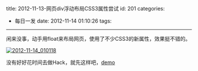 title: 2012-11-13-网页div浮动布局CSS3属性尝试
id: 201
categories:
  - 每日一发
date: 2012-11-14 01:10:26
tags:
---

闲来没事，动手用float来布局网页，使用了不少CSS3的新属性，效果挺不错的。

[![](http://www.laispace.com/wp-content/uploads/2012/11/2012-11-14_010118-300x196.jpg "2012-11-14_010118")](http://www.laispace.com/wp-content/uploads/2012/11/2012-11-14_010118.jpg)

没有好好花时间去做Hack，就先这样吧，[demo](http://www.laispace.com/xiaospace/demo/2012-11-13/1.html)